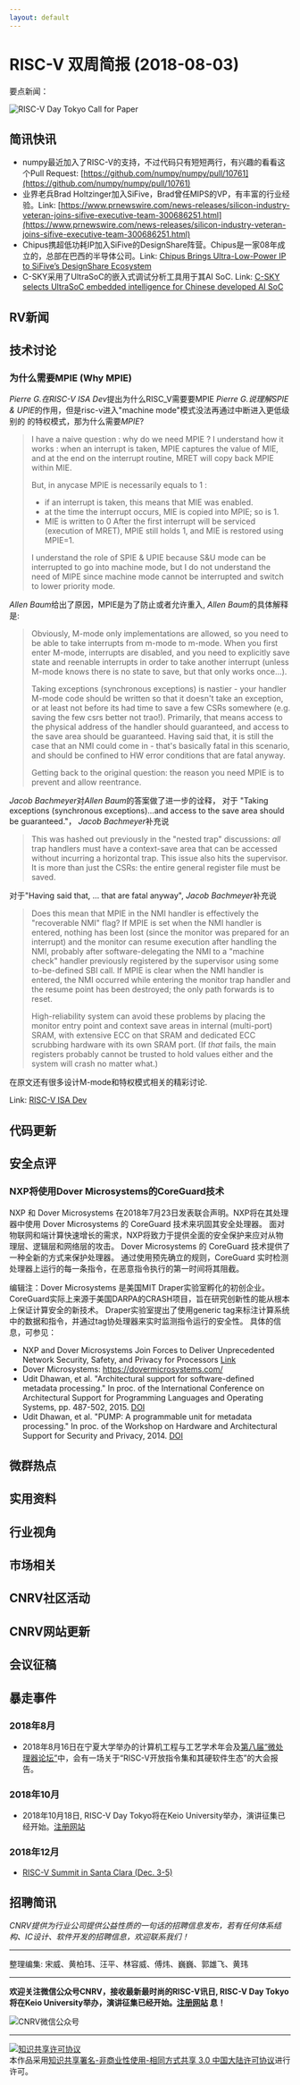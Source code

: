 ```yaml
---
layout: default
---
```


# RISC-V 双周简报 (2018-08-03)

要点新闻：

![RISC-V Day Tokyo Call for Paper](riscv-day-tokyo-call-for-paper)

## 简讯快讯

- numpy最近加入了RISC-V的支持，不过代码只有短短两行，有兴趣的看看这个Pull Request: [https://github.com/numpy/numpy/pull/10761](https://github.com/numpy/numpy/pull/10761)
- 业界老兵Brad Holtzinger加入SiFive，Brad曾任MIPS的VP，有丰富的行业经验。Link: [https://www.prnewswire.com/news-releases/silicon-industry-veteran-joins-sifive-executive-team-300686251.html](https://www.prnewswire.com/news-releases/silicon-industry-veteran-joins-sifive-executive-team-300686251.html)
- Chipus携超低功耗IP加入SiFive的DesignShare阵营。Chipus是一家08年成立的，总部在巴西的半导体公司。Link: [Chipus Brings Ultra-Low-Power IP to SiFive’s DesignShare Ecosystem](https://chipus-ip.com/news/chipus-ultra-low-power-ip-sifive-designshare-ecosystem/)
- C-SKY采用了UltraSoC的嵌入式调试分析工具用于其AI SoC. Link: [C-SKY selects UltraSoC embedded intelligence for Chinese developed AI SoC](https://www.ultrasoc.com/c-sky-selects-ultrasoc-embedded-intelligence-chinese-developed-ai-soc/)


## RV新闻

## 技术讨论
### 为什么需要MPIE (Why MPIE)

*Pierre G.*在*RISC-V ISA Dev*提出为什么RISC_V需要要MPIE 
*Pierre G.*说理解*SPIE & UPIE*的作用，但是risc-v进入"machine mode"模式没法再通过中断进入更低级别的
的特权模式，那为什么需要*MPIE*?

> I have a naive question : why do we need MPIE ?
> I understand how it works : when an interrupt is taken, MPIE captures the value of MIE, and at the end on the interrupt routine, MRET will copy back MPIE within MIE.
>
> But, in anycase MPIE is necessarily equals to 1 :
>  - if an interrupt is taken, this means that MIE was enabled.
>  - at the time the interrupt occurs, MIE is copied into MPIE; so is 1.
>  - MIE is written to 0
> After the first interrupt will be serviced (execution of MRET), MPIE still holds 1, and MIE is restored using MPIE=1.
>
> I understand the role of SPIE & UPIE because S&U mode can be interrupted to go into machine mode, but I do not understand the need of MIPE since machine mode cannot be interrupted and switch to lower priority mode.

*Allen Baum*给出了原因，MPIE是为了防止或者允许重入, *Allen Baum*的具体解释是:

> Obviously, M-mode only implementations are allowed, so you need to be able to take interrupts from m-mode to m-mode.
> When you first enter M-mode, interrupts are disabled, and you need to explicitly save state and reenable interrupts in order to take another interrupt (unless M-mode knows there is no state to save, but that only works once...).
> 
> Taking exceptions (synchronous exceptions) is nastier - your handler M-mode code should be written so that it doesn't take an exception, or at least not before its had time to save a few CSRs somewhere (e.g. saving the few csrs better not trao!). Primarily, that means access to the physical address of the handler should guaranteed, and access to the save area should be guaranteed.
> Having said that, it is still the case that an NMI could come in -  that's basically fatal in this scenario, and should be confined to HW error conditions that are fatal anyway.
> 
> Getting back to the original question: the reason you need MPIE is to prevent and allow reentrance.

*Jacob Bachmeyer*对*Allen Baum*的答案做了进一步的诠释，
对于 "Taking exceptions (synchronous exceptions)...and access to the save area should be guaranteed."， *Jacob Bachmeyer*补充说

> This was hashed out previously in the "nested trap" discussions:  *all*
> trap handlers must have a context-save area that can be accessed without
> incurring a horizontal trap.  This issue also hits the supervisor.  It
> is more than just the CSRs:  the entire general register file must be saved.

对于"Having said that, ...  that are fatal anyway", *Jacob Bachmeyer*补充说 

> Does this mean that MPIE in the NMI handler is effectively the
> "recoverable NMI" flag?  If MPIE is set when the NMI handler is entered,
> nothing has been lost (since the monitor was prepared for an interrupt)
> and the monitor can resume execution after handling the NMI, probably
> after software-delegating the NMI to a "machine check" handler
> previously registered by the supervisor using some to-be-defined SBI
> call.  If MPIE is clear when the NMI handler is entered, the NMI
> occurred while entering the monitor trap handler and the resume point
> has been destroyed; the only path forwards is to reset.
> 
> High-reliability system can avoid these problems by placing the monitor
> entry point and context save areas in internal (multi-port) SRAM, with
> extensive ECC on that SRAM and dedicated ECC scrubbing hardware with its
> own SRAM port.  (If *that* fails, the main registers probably cannot be
> trusted to hold values either and the system will crash no matter what.) 

在原文还有很多设计M-mode和特权模式相关的精彩讨论.

Link: [RISC-V ISA Dev](https://groups.google.com/a/groups.riscv.org/forum/#!msg/isa-dev/YYZRAWcCcTA/lbYkKlCSAwAJ) 

## 代码更新

## 安全点评

### NXP将使用Dover Microsystems的CoreGuard技术

NXP 和 Dover Microsystems 在2018年7月23日发表联合声明。NXP将在其处理器中使用 Dover Microsystems 的 CoreGuard 技术来巩固其安全处理器。
面对物联网和端计算快速增长的需求，NXP将致力于提供全面的安全保护来应对从物理层、逻辑层和网络层的攻击。
Dover Microsystems 的 CoreGuard 技术提供了一种全新的方式来保护处理器。
通过使用预先确立的规则，CoreGuard 实时检测处理器上运行的每一条指令，在恶意指令执行的第一时间将其阻截。

编辑注：Dover Microsystems 是美国MIT Draper实验室孵化的初创企业。
CoreGuard实际上来源于美国DARPA的CRASH项目，旨在研究创新性的能从根本上保证计算安全的新技术。
Draper实验室提出了使用generic tag来标注计算系统中的数据和指令，并通过tag协处理器来实时监测指令运行的安全性。
具体的信息，可参见：

- NXP and Dover Microsystems Join Forces to Deliver Unprecedented Network Security, Safety, and Privacy for Processors [Link](https://dovermicrosystems.com/wp-content/uploads/2018/07/NXP-and-Dover-Microsystems-Join-Forces.pdf)
- Dover Microsystems: https://dovermicrosystems.com/
- Udit Dhawan, et al. "Architectural support for software-defined metadata processing." In proc. of the International Conference on Architectural Support for Programming Languages and Operating Systems, pp. 487-502, 2015. [DOI](https://doi.org/10.1145/2694344.2694383)
- Udit Dhawan, et al. "PUMP: A programmable unit for metadata processing." In proc. of the Workshop on Hardware and Architectural Support for Security and Privacy, 2014. [DOI](http://dx.doi.org/10.1145/2611765.2611773)


## 微群热点

## 实用资料

## 行业视角

## 市场相关

## CNRV社区活动

## CNRV网站更新

## 会议征稿

## 暴走事件



### 2018年8月

- 2018年8月16日在宁夏大学举办的计算机工程与工艺学术年会及[第八届“微处理器论坛”](http://www.nccet.cn/)中，会有一场关于“RISC-V开放指令集和其硬软件生态”的大会报告。

### 2018年10月

- 2018年10月18日, RISC-V Day Tokyo将在Keio University举办，演讲征集已经开始。[注册网站](https://tmt.knect365.com/risc-v-day-tokyo/)

### 2018年12月

- [RISC-V Summit in Santa Clara (Dec. 3-5)](http://cts.businesswire.com/ct/CT?id=smartlink&url=https%3A%2F%2Ftmt.knect365.com%2Frisc-v-summit%2F&esheet=51792917&newsitemid=20180423005251&lan=en-US&anchor=RISC-V+Summit+in+Santa+Clara&index=4&md5=88ca965085b5b1b9b6ea996333f27e44)

## 招聘简讯

_CNRV提供为行业公司提供公益性质的一句话的招聘信息发布，若有任何体系结构、IC设计、软件开发的招聘信息，欢迎联系我们！_

----

整理编集: 宋威、黄柏玮、汪平、林容威、傅炜、巍巍、郭雄飞、黄玮


----

**欢迎关注微信公众号CNRV，接收最新最时尚的RISC-V讯日, RISC-V Day Tokyo将在Keio University举办，演讲征集已经开始。[注册网站](https://tmt.knect365.com/risc-v-day-tokyo/)
息！**

![CNRV微信公众号](/assets/images/cnrv_qr.png)

----

<a rel="license" href="http://creativecommons.org/licenses/by-nc-sa/3.0/cn/"><img alt="知识共享许可协议" style="border-width:0" src="https://i.creativecommons.org/l/by-nc-sa/3.0/cn/80x15.png" /></a><br />本作品采用<a rel="license" href="http://creativecommons.org/licenses/by-nc-sa/3.0/cn/">知识共享署名-非商业性使用-相同方式共享 3.0 中国大陆许可协议</a>进行许可。


